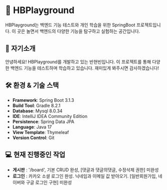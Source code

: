 # 🌱 HBPlayground

HBPlayground는 백엔드 기능 테스트와 개인 학습을 위한 SpringBoot 프로젝트입니다. 이 곳은 놀면서 백엔드의 다양한 기능을 탐구하고 실험하는 공간입니다.

## 🤝 자기소개

안녕하세요! HBPlayground를 개발하고 있는 반현빈입니다. 이 프로젝트를 통해 다양한 백엔드 기능을 테스트하며 학습하고 있습니다. 재미있게 봐주시면 감사하겠습니다!

## 🛠 환경 & 기술 스택

- **Framework**: Spring Boot 3.1.3
- **Build Tool**: Gradle 8.2.1
- **Database**: Mysql 8.0.34
- **IDE**: IntelliJ IDEA Community Edition
- **Persistence**: Spring Data JPA
- **Language**: Java 17
- **View Template**: Thymeleaf
- **Version Control**: Git

## 💻 현재 진행중인 작업
- **게시판** : '/board', 기본 CRUD 완성, [댓글과 댓글의댓글, 수정삭제 권한] 미완성
- **로그인** : 카카오 소셜 로그인 완성. 닉네임과 이메일 값 받아오기. [일반회원가입, 네이버와 구글 로그인 구현] 미완성
